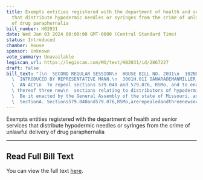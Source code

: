 ```yaml
---
title: Exempts entities registered with the department of health and senior services
  that distribute hypodermic needles or syringes from the crime of unlawful delivery
  of drug paraphernalia
bill_number: HB2031
date: Wed Jan 03 2024 00:00:00 GMT-0600 (Central Standard Time)
status: Introduced
chamber: House
sponsor: Unknown
vote_summary: Unavailable
legiscan_url: https://legiscan.com/MO/text/HB2031/id/2867227
draft: false
bill_text: "|\n  SECOND REGULAR SESSION\n  HOUSE BILL NO. 2031\n  102ND GENERAL ASSEMBLY\n\
  \  INTRODUCED BY REPRESENTATIVE MANN.\n  3061H.01I DANARADEMANMILLER,ChiefClerk\n\
  \  AN ACT\n  To repeal sections 579.040 and 579.076, RSMo, and to enact in lieu\
  \ thereof three new\n  sections relating to distributors of hypodermic needles.\n\
  \  Be it enacted by the General Assembly of the state of Missouri, as follows:\n\
  \  SectionA. Sections579.040and579.076,RSMo,arerepealedandthreenewsections"
---
```

Exempts entities registered with the department of health and senior services that distribute hypodermic needles or syringes from the crime of unlawful delivery of drug paraphernalia

---

## Read Full Bill Text

You can view the full text [here](https://legiscan.com/MO/text/HB2031/id/2867227).
